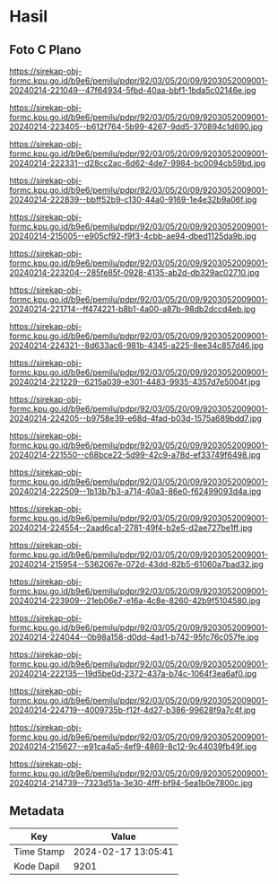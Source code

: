 # Hasil

## Foto C Plano

https://sirekap-obj-formc.kpu.go.id/b9e6/pemilu/pdpr/92/03/05/20/09/9203052009001-20240214-221049--47f64934-5fbd-40aa-bbf1-1bda5c02146e.jpg

https://sirekap-obj-formc.kpu.go.id/b9e6/pemilu/pdpr/92/03/05/20/09/9203052009001-20240214-223405--b612f764-5b99-4267-9dd5-370894c1d690.jpg

https://sirekap-obj-formc.kpu.go.id/b9e6/pemilu/pdpr/92/03/05/20/09/9203052009001-20240214-222331--d28cc2ac-6d62-4de7-9984-bc0094cb59bd.jpg

https://sirekap-obj-formc.kpu.go.id/b9e6/pemilu/pdpr/92/03/05/20/09/9203052009001-20240214-222839--bbff52b9-c130-44a0-9169-1e4e32b9a06f.jpg

https://sirekap-obj-formc.kpu.go.id/b9e6/pemilu/pdpr/92/03/05/20/09/9203052009001-20240214-215005--e905cf92-f9f3-4cbb-ae94-dbed1125da9b.jpg

https://sirekap-obj-formc.kpu.go.id/b9e6/pemilu/pdpr/92/03/05/20/09/9203052009001-20240214-223204--285fe85f-0928-4135-ab2d-db329ac02710.jpg

https://sirekap-obj-formc.kpu.go.id/b9e6/pemilu/pdpr/92/03/05/20/09/9203052009001-20240214-221714--ff474221-b8b1-4a00-a87b-98db2dccd4eb.jpg

https://sirekap-obj-formc.kpu.go.id/b9e6/pemilu/pdpr/92/03/05/20/09/9203052009001-20240214-224321--8d633ac6-981b-4345-a225-8ee34c857d46.jpg

https://sirekap-obj-formc.kpu.go.id/b9e6/pemilu/pdpr/92/03/05/20/09/9203052009001-20240214-221229--6215a039-e301-4483-9935-4357d7e5004f.jpg

https://sirekap-obj-formc.kpu.go.id/b9e6/pemilu/pdpr/92/03/05/20/09/9203052009001-20240214-224205--b9758e39-e68d-4fad-b03d-1575a689bdd7.jpg

https://sirekap-obj-formc.kpu.go.id/b9e6/pemilu/pdpr/92/03/05/20/09/9203052009001-20240214-221550--c68bce22-5d99-42c9-a78d-ef33749f6498.jpg

https://sirekap-obj-formc.kpu.go.id/b9e6/pemilu/pdpr/92/03/05/20/09/9203052009001-20240214-222509--1b13b7b3-a714-40a3-86e0-f62499093d4a.jpg

https://sirekap-obj-formc.kpu.go.id/b9e6/pemilu/pdpr/92/03/05/20/09/9203052009001-20240214-224554--2aad6ca1-2781-49f4-b2e5-d2ae727be1ff.jpg

https://sirekap-obj-formc.kpu.go.id/b9e6/pemilu/pdpr/92/03/05/20/09/9203052009001-20240214-215954--5362067e-072d-43dd-82b5-61060a7bad32.jpg

https://sirekap-obj-formc.kpu.go.id/b9e6/pemilu/pdpr/92/03/05/20/09/9203052009001-20240214-223909--21eb06e7-e16a-4c8e-8260-42b9f5104580.jpg

https://sirekap-obj-formc.kpu.go.id/b9e6/pemilu/pdpr/92/03/05/20/09/9203052009001-20240214-224044--0b98a158-d0dd-4ad1-b742-95fc76c057fe.jpg

https://sirekap-obj-formc.kpu.go.id/b9e6/pemilu/pdpr/92/03/05/20/09/9203052009001-20240214-222135--19d5be0d-2372-437a-b74c-1064f3ea6af0.jpg

https://sirekap-obj-formc.kpu.go.id/b9e6/pemilu/pdpr/92/03/05/20/09/9203052009001-20240214-224719--4009735b-f12f-4d27-b386-99628f9a7c4f.jpg

https://sirekap-obj-formc.kpu.go.id/b9e6/pemilu/pdpr/92/03/05/20/09/9203052009001-20240214-215627--e91ca4a5-4ef9-4869-8c12-9c44039fb49f.jpg

https://sirekap-obj-formc.kpu.go.id/b9e6/pemilu/pdpr/92/03/05/20/09/9203052009001-20240214-214739--7323d51a-3e30-4fff-bf94-5ea1b0e7800c.jpg


## Metadata

| Key        | Value               |
| ---------- | ------------------- |
| Time Stamp | 2024-02-17 13:05:41 |
| Kode Dapil | 9201                |



